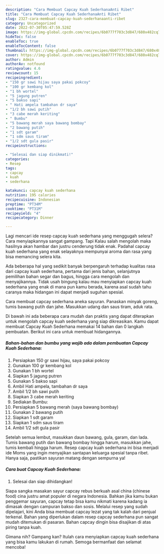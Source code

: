 ```yaml
---
description: "Cara Membuat Capcay Kuah SederhanaAnti Ribet"
title: "Cara Membuat Capcay Kuah SederhanaAnti Ribet"
slug: 2327-cara-membuat-capcay-kuah-sederhanaanti-ribet
category: Uncategorized
date: 2022-07-30T05:47:59.528Z
image: https://img-global.cpcdn.com/recipes/6b0777f703c3d847/680x482cq70/capcay-kuah-sederhana-foto-resep-utama.jpg
hideToc: false
enableToc: true
enableTocContent: false
thumbnail: https://img-global.cpcdn.com/recipes/6b0777f703c3d847/680x482cq70/capcay-kuah-sederhana-foto-resep-utama.jpg
cover: https://img-global.cpcdn.com/recipes/6b0777f703c3d847/680x482cq70/capcay-kuah-sederhana-foto-resep-utama.jpg
author: Admin
authorAv: notfound
ratingvalue: 4.6
reviewcount: 15
recipeingredient:
- "150 gr sawi hijau saya pakai pokcoy"
- "100 gr kembang kol"
- "1 bh wortel"
- "5 jagung putren"
- "5 bakso sapi"
- " Hati ampela tambahan dr saya"
- "1/2 bh sawi putih"
- "3 cabe merah keriting"
- " Bumbu"
- "5 bawang merah saya bawang bombay"
- "2 bawang putih"
- "1 sdt garam"
- "1 sdm saus tiram"
- "1/2 sdt gula pasir"
recipeinstructions:

- "Selesai dan siap dinikmati!"
categories:
- Resep
tags:
- capcay
- kuah
- sederhana

katakunci: capcay kuah sederhana 
nutrition: 195 calories
recipecuisine: Indonesian
preptime: "PT34M"
cooktime: "PT31M"
recipeyield: "4"
recipecategory: Dinner

---
```



Lagi mencari ide resep capcay kuah sederhana yang menggugah selera? Cara menyiapkannya sangat gampang. Tapi Kalau salah mengolah maka hasilnya akan hambar dan justru cenderung tidak enak. Padahal capcay kuah sederhana yang enak selayaknya mempunyai aroma dan rasa yang bisa memancing selera kita.


Ada beberapa hal yang sedikit banyak berpengaruh terhadap kualitas rasa dari capcay kuah sederhana, pertama dari jenis bahan, selanjutnya pemilihan bahan segar dan bagus, hingga cara mengolah dan menyajikannya. Tidak usah bingung kalau mau menyiapkan capcay kuah sederhana yang enak di mana pun kamu berada, karena asal sudah tahu caranya maka hidangan ini dapat menjadi suguhan spesial.

Cara membuat capcay sederhana aneka sayuran. Panaskan minyak goreng, tumis bawang putih dan jahe. Masukkan udang dan saus tiram, aduk rata.


Di bawah ini ada beberapa cara mudah dan praktis yang dapat diterapkan untuk mengolah capcay kuah sederhana yang siap dikreasikan. Kamu dapat membuat Capcay Kuah Sederhana memakai 14 bahan dan 0 langkah pembuatan. Berikut ini cara untuk membuat hidangannya.

<!--inarticleads1-->

##### Bahan-bahan dan bumbu yang wajib ada dalam pembuatan Capcay Kuah Sederhana:

1. Persiapkan 150 gr sawi hijau, saya pakai pokcoy
1. Gunakan 100 gr kembang kol
1. Gunakan 1 bh wortel
1. Siapkan 5 jagung putren
1. Gunakan 5 bakso sapi
1. Ambil  Hati ampela, tambahan dr saya
1. Ambil 1/2 bh sawi putih
1. Siapkan 3 cabe merah keriting
1. Sediakan  Bumbu:
1. Persiapkan 5 bawang merah (saya bawang bombay)
1. Gunakan 2 bawang putih
1. Siapkan 1 sdt garam
1. Siapkan 1 sdm saus tiram
1. Ambil 1/2 sdt gula pasir


Setelah semua lembut, masukkan daun bawang, gula, garam, dan lada. Tumis bawang putih dan bawang bombay hingga harum, masukkan jahe, tumis kembali hingga harum. Resep capcay kuah sederhana ini bisa menjadi ide Moms yang ingin menyajikan santapan keluarga spesial tanpa ribet. Hanya saja, pastikan sayuran matang dengan sempurna ya! 

<!--inarticleads2-->

##### Cara buat Capcay Kuah Sederhana:


1. Selesai dan siap dihidangkan!

Siapa sangka masakan sayur capcay rebus berkuah asal china (chinese food) cina justru amat populer di negara Indonesia. Bahkan jika kamu bukan penggemar sayuran, capcay tetap bisa kamu nikmati karena kadang ia dimasak dengan campuran bakso dan sosis. Melalui resep yang sudah dipelajari, kini Anda bisa membuat capcay lezat yang tak kalah dari penjual terkenal. Bahan yang diperlukan dalam resep capcay sederhana pun sangat mudah ditemukan di pasaran. Bahan capcay dingin bisa disajikan di atas piring tanpa kuah. 

Gimana nih? Gampang kan? Itulah cara menyiapkan capcay kuah sederhana yang bisa kamu lakukan di rumah. Semoga bermanfaat dan selamat mencoba!
